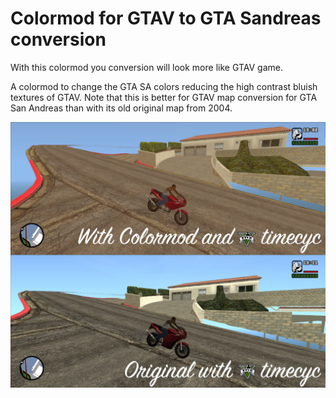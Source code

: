 # Colormod for GTAV to GTA Sandreas conversion
With this colormod you conversion will look more like GTAV game.

A colormod to change the GTA SA colors reducing the high contrast bluish textures of GTAV. Note that this is better for GTAV map conversion for GTA San Andreas than with its old original map from 2004.

![Comparation](https://raw.githubusercontent.com/vincedark56/Colormod_for_GTAV_to_SA_conv/master/images/comparation.webp)

